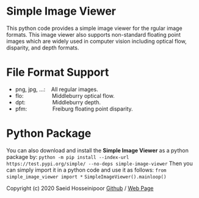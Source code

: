 
# Simple Image Viewer
This python code provides a simple image viewer for the rgular image formats. This image viewer also supports non-standard floating point images which are widely used in computer vision including optical flow, disparity, and depth formats. 

# File Format Support
* png, jpg, ...:  &nbsp;&nbsp;   All regular images.
* flo: &nbsp;&nbsp;&nbsp;&nbsp;&nbsp;&nbsp;&nbsp;&nbsp;&nbsp;&nbsp;&nbsp;&nbsp;&nbsp;&nbsp;&nbsp;&nbsp;&nbsp; Middleburry optical flow.
* dpt: &nbsp;&nbsp;&nbsp;&nbsp;&nbsp;&nbsp;&nbsp;&nbsp;&nbsp;&nbsp;&nbsp;&nbsp;&nbsp;&nbsp;&nbsp;&nbsp;  Middleburry depth.
* pfm: &nbsp;&nbsp;&nbsp;&nbsp;&nbsp;&nbsp;&nbsp;&nbsp;&nbsp;&nbsp;&nbsp;&nbsp;&nbsp;&nbsp;&nbsp; Freiburg floating point disparity.

# Python Package

You can also download and install the **Simple Image Viewer** as a python package by:
`
python -m pip install --index-url https://test.pypi.org/simple/ --no-deps simple-image-viewer
`
Then you can simply import it in a python code and use it as follows:
`
from simple_image_viewer import *
`
`
SimpleImageViewer().mainloop()
`

Copyright (c) 2020 Saeid Hosseinipoor [Github](https://github.com/saeid-h) / [Web Page](https://saeid-h.github.io/) 
